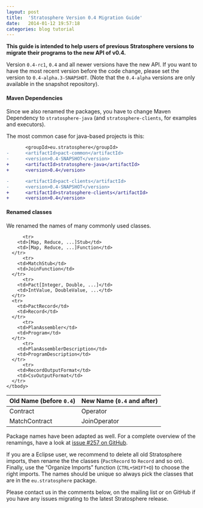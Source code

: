 ```yaml
---
layout: post
title:  'Stratosphere Version 0.4 Migration Guide'
date:   2014-01-12 19:57:18
categories: blog tutorial
---
```



**This guide is intended to help users of previous Stratosphere versions to migrate their programs to the new API of v0.4.**


Version `0.4-rc1`, `0.4` and all newer versions have the new API. If you want to have the most recent version before the code change, please set the version to `0.4-alpha.3-SNAPSHOT`. (Note that the `0.4-alpha` versions are only available in the snapshot repository).

#### Maven Dependencies
Since we also renamed the packages, you have to change Maven Dependency to `stratosphere-java` (and `stratosphere-clients`, for examples and executors).

The most common case for java-based projects is this:

```diff
       <groupId>eu.stratosphere</groupId>
-      <artifactId>pact-common</artifactId>
-      <version>0.4-SNAPSHOT</version>
+      <artifactId>stratosphere-java</artifactId>
+      <version>0.4</version>

-      <artifactId>pact-clients</artifactId>
-      <version>0.4-SNAPSHOT</version>
+      <artifactId>stratosphere-clients</artifactId>
+      <version>0.4</version>
```


#### Renamed classes

We renamed the names of many commonly used classes.

<table class="table table-striped">
  <thead>
  	<tr>
  	<th>Old Name (before <code>0.4</code>)</th>
  	<th>New Name (<code>0.4</code> and after)</th>
  </tr>
  </thead>
 	<tbody>
	  <tr>
	  	<td>Contract</td>
	  	<td>Operator</td>
	  </tr>
	  <tr>
	  	<td>MatchContract</td>
	  	<td>JoinOperator</td>
	  </tr>

	  	  <tr>
	  	<td>[Map, Reduce, ...]Stub</td>
	  	<td>[Map, Reduce, ...]Function</td>
	  </tr>
	  	  <tr>
	  	<td>MatchStub</td>
	  	<td>JoinFunction</td>
	  </tr>
	  	  <tr>
	  	<td>Pact[Integer, Double, ...]</td>
	  	<td>IntValue, DoubleValue, ...</td>
	  </tr>	  
	  <tr>
	  	<td>PactRecord</td>
	  	<td>Record</td>
	  </tr>
	  	  <tr>
	  	<td>PlanAssembler</td>
	  	<td>Program</td>
	  </tr>
	  	  <tr>
	  	<td>PlanAssemblerDescription</td>
	  	<td>ProgramDescription</td>
	  </tr>
	  	  <tr>
	  	<td>RecordOutputFormat</td>
	  	<td>CsvOutputFormat</td>
	  </tr>
	</tbody>
</table>


Package names have been adapted as well.
For a complete overview of the renamings, have a look at [issue #257 on GitHub](https://github.com/stratosphere/stratosphere/issues/257).


If you are a Eclipse user, we recommend to delete all old Stratosphere imports, then rename the the classes (`PactRecord` to `Record` and so on). Finally, use the “Organize Imports” function (`CTRL+SHIFT+O`) to choose the right imports. The names should be unique so always pick the classes that are in the `eu.stratosphere` package.

Please contact us in the comments below, on the mailing list or on GitHub if you have any issues migrating to the latest Stratosphere release.
